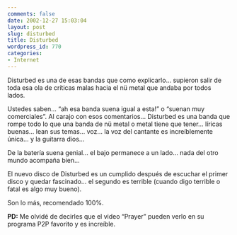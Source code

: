 ```yaml
---
comments: false
date: 2002-12-27 15:03:04
layout: post
slug: disturbed
title: Disturbed
wordpress_id: 770
categories:
- Internet
---
```


Disturbed es una de esas bandas que como explicarlo… supieron salir de toda esa ola de críticas malas hacia el nü metal que andaba por todos lados.





Ustedes saben… “ah esa banda suena igual a esta!” o “suenan muy comerciales”. Al carajo con esos comentarios… Disturbed es una banda que rompe todo lo que una banda de nü metal o metal tiene que tener… líricas buenas… lean sus temas… voz… la voz del cantante es increíblemente única… y la guitarra dios… 





De la batería suena genial… el bajo permanece a un lado… nada del otro mundo acompaña bien… 





El nuevo disco de Disturbed es un cumplido después de escuchar el primer disco  y quedar fascinado… el segundo es terrible (cuando digo terrible o fatal es algo muy bueno).





Son lo más, recomendado 100%.





**PD:** Me olvidé de decirles que el video “Prayer” pueden verlo en su programa P2P favorito y es increíble.




 
